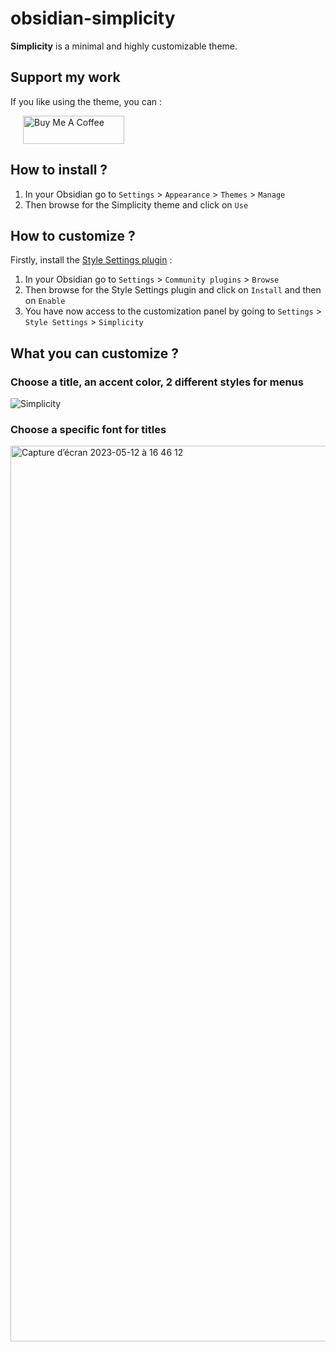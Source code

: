 # obsidian-simplicity
**Simplicity** is a minimal and highly customizable theme.

## Support my work
If you like using the theme, you can :

<a href="https://www.buymeacoffee.com/thiews" target="_blank"><img src="https://cdn.buymeacoffee.com/buttons/v2/default-yellow.png" alt="Buy Me A Coffee" style="height: 45px !important;width: 162px !important;margin-left:20px !important;" ></a>

## How to install ?
1) In your Obsidian go to `Settings` > `Appearance` > `Themes` > `Manage`
2) Then browse for the Simplicity theme and click on `Use`

## How to customize ?
Firstly, install the [Style Settings plugin](https://github.com/mgmeyers/obsidian-style-settings) :
1) In your Obsidian go to `Settings` > `Community plugins` > `Browse`
2) Then browse for the Style Settings plugin and click on `Install` and then on `Enable`
3) You have now access to the customization panel by going to `Settings` > `Style Settings` > `Simplicity`

## What you can customize ?

### Choose a title, an accent color, 2 different styles for menus
![Simplicity](https://github.com/Thiews/obsidian-simplicity/assets/29182877/a82d970b-26f1-44cc-8055-142c09c32911)

### Choose a specific font for titles
<img width="1433" alt="Capture d’écran 2023-05-12 à 16 46 12" src="https://github.com/Thiews/obsidian-simplicity/assets/29182877/4d5311a1-2ec5-4628-a0ef-38b5c507d317">

